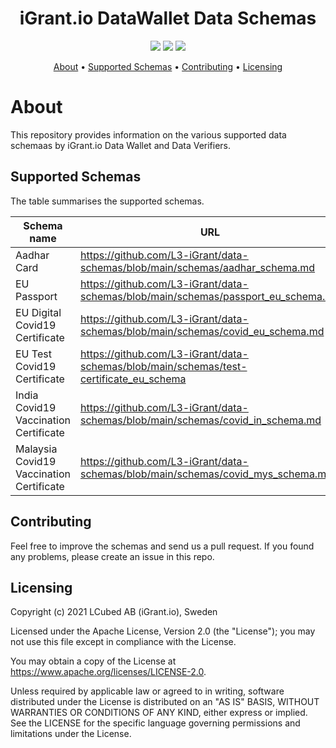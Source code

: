 <h1 align="center">
    iGrant.io DataWallet Data Schemas
</h1>

<p align="center">
    <a href="/../../commits/" title="Last Commit"><img src="https://img.shields.io/github/last-commit/l3-igrant/data-schemas?style=flat"></a>
    <a href="/../../issues" title="Open Issues"><img src="https://img.shields.io/github/issues/l3-igrant/data-schemas?style=flat"></a>
    <a href="./LICENSE" title="License"><img src="https://img.shields.io/badge/License-Apache%202.0-green.svg?style=flat"></a>
</p>


<p align="center">
  <a href="#about">About</a> •
  <a href="#supported-schemas">Supported Schemas</a> •
  <a href="#contributing">Contributing</a> •
  <a href="#licensing">Licensing</a>
</p>

# About

This repository provides information on the various supported data schemaas by iGrant.io Data Wallet and Data Verifiers.

## Supported Schemas

The table summarises the supported schemas.

| Schema name                           | URL                                                                               |
|---------------------------------------|-----------------------------------------------------------------------------------|
| Aadhar Card                           | https://github.com/L3-iGrant/data-schemas/blob/main/schemas/aadhar_schema.md      |
| EU Passport                           | https://github.com/L3-iGrant/data-schemas/blob/main/schemas/passport_eu_schema.md    |
| EU Digital Covid19 Certificate        | https://github.com/L3-iGrant/data-schemas/blob/main/schemas/covid_eu_schema.md   |
| EU Test Covid19 Certificate        | https://github.com/L3-iGrant/data-schemas/blob/main/schemas/test-certificate_eu_schema  |
| India Covid19 Vaccination Certificate | https://github.com/L3-iGrant/data-schemas/blob/main/schemas/covid_in_schema.md |                                                                                                 	|
| Malaysia Covid19 Vaccination Certificate | https://github.com/L3-iGrant/data-schemas/blob/main/schemas/covid_mys_schema.md |                                                                                                 	|


## Contributing

Feel free to improve the schemas and send us a pull request. If you found any problems, please create an issue in this repo.

## Licensing
Copyright (c) 2021 LCubed AB (iGrant.io), Sweden

Licensed under the Apache License, Version 2.0 (the "License"); you may not use this file except in compliance with the License.

You may obtain a copy of the License at https://www.apache.org/licenses/LICENSE-2.0.

Unless required by applicable law or agreed to in writing, software distributed under the License is distributed on an "AS IS" BASIS, WITHOUT WARRANTIES OR CONDITIONS OF ANY KIND, either express or implied. See the LICENSE for the specific language governing permissions and limitations under the License.
